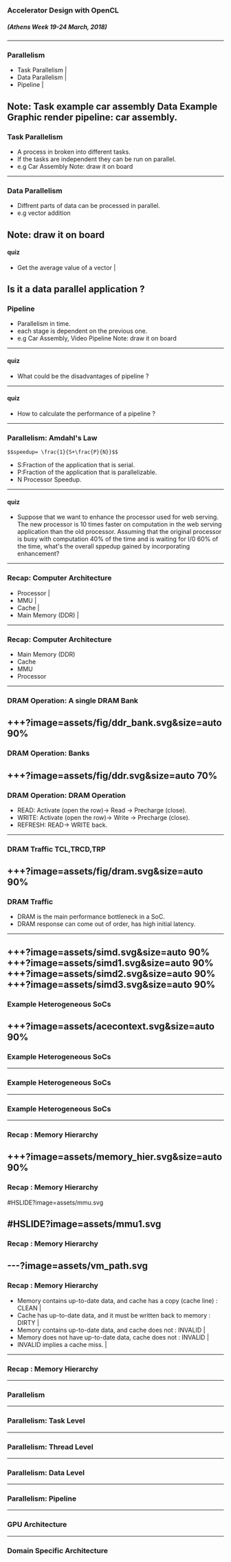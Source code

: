 ### Accelerator Design with OpenCL
##### (Athens Week 19-24 March, 2018) 
---
### Parallelism

- Task Parallelism |
- Data Parallelism |
- Pipeline |

Note:
Task example car assembly
Data Example Graphic render
pipeline: car assembly.
---
### Task Parallelism

* A process in broken into different tasks.
* If the tasks are independent they can be run on parallel.
* e.g Car Assembly
Note:
draw it on board
---
### Data Parallelism

* Diffrent parts of data can be processed in parallel.
* e.g vector addition

Note:
draw it on board
---
#### quiz
- Get the average value of a vector |

Is it a data parallel application ?
---
### Pipeline

* Parallelism in time.
* each stage is dependent on the previous one.
* e.g Car Assembly, Video Pipeline
Note:
draw it on board
---
#### quiz

* What could be the disadvantages of pipeline ?

---
#### quiz

* How to calculate the performance of a pipeline ?

---
### Parallelism: Amdahl's Law
`$$speedup= \frac{1}{S+\frac{P}{N}}$$` 
* S:Fraction of the application that is serial.
* P:Fraction of the application that is parallelizable. 
* N Processor Speedup.
---
#### quiz
* Suppose that we want to enhance the processor used for web serving. The new processor is 10 times faster on computation in the web serving application than the old processor. Assuming that the original processor is busy with computation 40% of the time and is waiting for I/0 60% of the time, what's the overall sppedup gained by incorporating enhancement?
---
### Recap: Computer Architecture

- Processor |
- MMU |
- Cache |
- Main Memory (DDR) |
---
### Recap: Computer Architecture

- Main Memory (DDR) 
- Cache 
- MMU 
- Processor 
---
### DRAM Operation: A single DRAM Bank
+++?image=assets/fig/ddr_bank.svg&size=auto 90%
---
### DRAM Operation: Banks 
+++?image=assets/fig/ddr.svg&size=auto 70%
---
### DRAM Operation: DRAM Operation
* READ: Activate (open the row)-> Read -> Precharge (close).
* WRITE: Activate (open the row)-> Write -> Precharge (close).
* REFRESH: READ-> WRITE back.
---
### DRAM Traffic TCL,TRCD,TRP
+++?image=assets/fig/dram.svg&size=auto 90%
---

### DRAM Traffic
* DRAM is the main performance bottleneck in a SoC.
* DRAM response can come out of order, has high initial latency.
---



+++?image=assets/simd.svg&size=auto 90%
+++?image=assets/simd1.svg&size=auto 90%
+++?image=assets/simd2.svg&size=auto 90%
+++?image=assets/simd3.svg&size=auto 90%
---
### Example Heterogeneous SoCs
+++?image=assets/acecontext.svg&size=auto 90%
---
### Example Heterogeneous SoCs
---
### Example Heterogeneous SoCs
---
### Example Heterogeneous SoCs
---
### Recap : Memory Hierarchy
+++?image=assets/memory_hier.svg&size=auto 90%
---
### Recap : Memory Hierarchy
#HSLIDE?image=assets/mmu.svg
<!-- .slide: data-background-transition="none" -->
#HSLIDE?image=assets/mmu1.svg
---
### Recap : Memory Hierarchy
---?image=assets/vm_path.svg
---
### Recap : Memory Hierarchy

- Memory contains up-to-date data, and cache has a copy (cache line) : CLEAN |
- Cache has up-to-date data, and it must be written back to memory : DIRTY |
- Memory contains up-to-date data, and cache does not : INVALID |
- Memory does not have up-to-date data, cache does not : INVALID |
- INVALID implies a cache miss. |

---
### Recap : Memory Hierarchy
---
### Parallelism
---
### Parallelism: Task Level
---
### Parallelism: Thread Level
---
### Parallelism: Data Level
---
### Parallelism: Pipeline
---
### GPU Architecture
---
### Domain Specific Architecture


